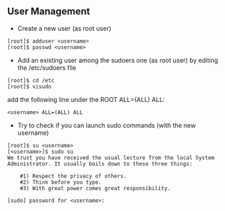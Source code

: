  ## User Management
 
 * Create a new user (as root user)
```
[root]$ adduser <username>
[root]$ passwd <username>
```
* Add an existing user among the sudoers one (as root user) by editing the /etc/sudoers file
```
[root]$ cd /etc
[root]$ visudo 
```
add the following line under the ROOT ALL=(ALL) ALL:
```
<username> ALL=(ALL) ALL
```
* Try to check if you can launch sudo commands (with the new username)
```
[root]$ su <username>
[<username>]$ sudo su 
We trust you have received the usual lecture from the local System
Administrator. It usually boils down to these three things:

    #1) Respect the privacy of others.
    #2) Think before you type.
    #3) With great power comes great responsibility.

[sudo] password for <username>: 
```

